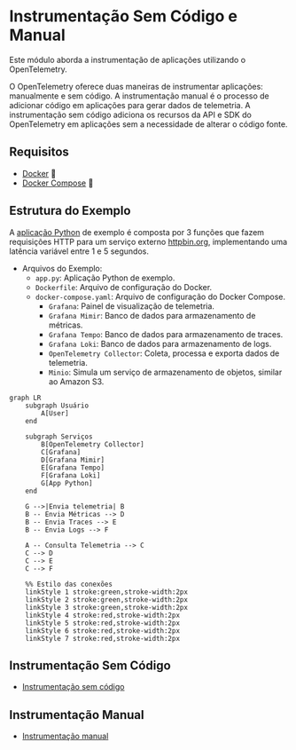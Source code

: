 # Instrumentação Sem Código e Manual

Este módulo aborda a instrumentação de aplicações utilizando o OpenTelemetry. 

O OpenTelemetry oferece duas maneiras de instrumentar aplicações: manualmente e sem código. A instrumentação manual é o processo de adicionar código em aplicações para gerar dados de telemetria. A instrumentação sem código adiciona os recursos da API e SDK do OpenTelemetry em aplicações sem a necessidade de alterar o código fonte.

## Requisitos

- [Docker](https://docs.docker.com/get-docker/) 🐳
- [Docker Compose](https://docs.docker.com/compose/install/) 🐳

## Estrutura do Exemplo

A [aplicação Python](app.py) de exemplo é composta por 3 funções que fazem requisições HTTP para um serviço externo [httpbin.org](httpbin.org), implementando uma latência variável entre 1 e 5 segundos.

- Arquivos do Exemplo:
  - `app.py`: Aplicação Python de exemplo.
  - `Dockerfile`: Arquivo de configuração do Docker.
  - `docker-compose.yaml`: Arquivo de configuração do Docker Compose.
    - `Grafana`: Painel de visualização de telemetria.
    - `Grafana Mimir`: Banco de dados para armazenamento de métricas.
    - `Grafana Tempo`: Banco de dados para armazenamento de traces.
    - `Grafana Loki`: Banco de dados para armazenamento de logs.
    - `OpenTelemetry Collector`: Coleta, processa e exporta dados de telemetria.
    - `Minio`: Simula um serviço de armazenamento de objetos, similar ao Amazon S3.

```mermaid
graph LR
    subgraph Usuário
        A[User]
    end

    subgraph Serviços
        B[OpenTelemetry Collector]
        C[Grafana]
        D[Grafana Mimir]
        E[Grafana Tempo]
        F[Grafana Loki]
        G[App Python]
    end

    G -->|Envia telemetria| B
    B -- Envia Métricas --> D
    B -- Envia Traces --> E
    B -- Envia Logs --> F
    
    A -- Consulta Telemetria --> C
    C --> D
    C --> E
    C --> F

    %% Estilo das conexões
    linkStyle 1 stroke:green,stroke-width:2px
    linkStyle 2 stroke:green,stroke-width:2px
    linkStyle 3 stroke:green,stroke-width:2px
    linkStyle 4 stroke:red,stroke-width:2px
    linkStyle 5 stroke:red,stroke-width:2px
    linkStyle 6 stroke:red,stroke-width:2px
    linkStyle 7 stroke:red,stroke-width:2px
```

## Instrumentação Sem Código

- [Instrumentação sem código](instrumentação-sem-código.md) 

## Instrumentação Manual

- [Instrumentação manual](instrumentação-manual.md)
